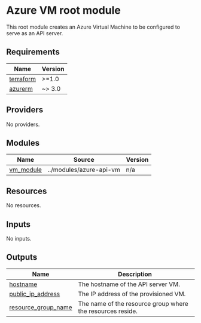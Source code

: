 # Azure VM root module

This root module creates an Azure Virtual Machine to be configured to serve as an API server.

## Requirements

| Name | Version |
|------|---------|
| <a name="requirement_terraform"></a> [terraform](#requirement\_terraform) | >=1.0 |
| <a name="requirement_azurerm"></a> [azurerm](#requirement\_azurerm) | ~> 3.0 |

## Providers

No providers.

## Modules

| Name | Source | Version |
|------|--------|---------|
| <a name="module_vm_module"></a> [vm\_module](#module\_vm\_module) | ../modules/azure-api-vm | n/a |

## Resources

No resources.

## Inputs

No inputs.

## Outputs

| Name | Description |
|------|-------------|
| <a name="output_hostname"></a> [hostname](#output\_hostname) | The hostname of the API server VM. |
| <a name="output_public_ip_address"></a> [public\_ip\_address](#output\_public\_ip\_address) | The IP address of the provisioned VM. |
| <a name="output_resource_group_name"></a> [resource\_group\_name](#output\_resource\_group\_name) | The name of the resource group where the resources reside. |
